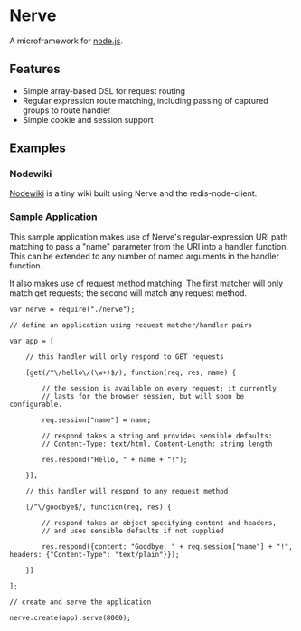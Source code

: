 # Nerve

A microframework for [node.js](http://nodejs.org).

## Features

* Simple array-based DSL for request routing
* Regular expression route matching, including passing of captured groups to route handler
* Simple cookie and session support

## Examples

### Nodewiki

[Nodewiki](http://github.com/gjritter/nodewiki) is a tiny wiki built using Nerve and the redis-node-client.

### Sample Application

This sample application makes use of Nerve's regular-expression URI path matching to pass a "name" parameter from the URI into a handler function. This can be extended to any number of named arguments in the handler function.

It also makes use of request method matching. The first matcher will only match get requests; the second will match any request method.

    var nerve = require("./nerve");

    // define an application using request matcher/handler pairs

    var app = [

    	// this handler will only respond to GET requests
	
    	[get(/^\/hello\/(\w+)$/), function(req, res, name) {
		
    		// the session is available on every request; it currently
    		// lasts for the browser session, but will soon be configurable.
		
    		req.session["name"] = name;
		
    		// respond takes a string and provides sensible defaults:
    		// Content-Type: text/html, Content-Length: string length
		
    		res.respond("Hello, " + name + "!");
		
    	}],
	
    	// this handler will respond to any request method
	
    	[/^\/goodbye$/, function(req, res) {
		
    		// respond takes an object specifying content and headers,
    		// and uses sensible defaults if not supplied
		
    		res.respond({content: "Goodbye, " + req.session["name"] + "!", headers: {"Content-Type": "text/plain"}});
		
    	}]
	
    ];

    // create and serve the application

    nerve.create(app).serve(8000);
